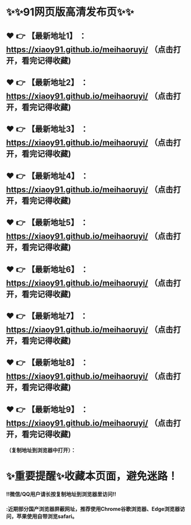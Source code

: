 # :sparkles::sparkles:91网页版高清发布页:sparkles::sparkles:

 :heart: :point_right: 【最新地址1】 ：https://xiaoy91.github.io/meihaoruyi/     （点击打开，看完记得收藏)
 ------
 :heart: :point_right: 【最新地址2】 ：https://xiaoy91.github.io/meihaoruyi/     （点击打开，看完记得收藏)
 ------
 :heart: :point_right: 【最新地址3】 ：https://xiaoy91.github.io/meihaoruyi/     （点击打开，看完记得收藏) 
 ------
  :heart: :point_right: 【最新地址4】 ：https://xiaoy91.github.io/meihaoruyi/     （点击打开，看完记得收藏)
 ------
 :heart: :point_right: 【最新地址5】 ：https://xiaoy91.github.io/meihaoruyi/     （点击打开，看完记得收藏)
 ------
 :heart: :point_right: 【最新地址6】 ：https://xiaoy91.github.io/meihaoruyi/     （点击打开，看完记得收藏) 
 ------
 :heart: :point_right: 【最新地址7】 ：https://xiaoy91.github.io/meihaoruyi/     （点击打开，看完记得收藏)
 ------
 :heart: :point_right: 【最新地址8】 ：https://xiaoy91.github.io/meihaoruyi/     （点击打开，看完记得收藏)
 ------
 :heart: :point_right: 【最新地址9】 ：https://xiaoy91.github.io/meihaoruyi/     （点击打开，看完记得收藏) 
 ------






 


#### （复制地址到浏览器中打开）：
# :sparkles:重要提醒:sparkles:收藏本页面，避免迷路！
#### ‼️微信/QQ用户请长按复制地址到浏览器里访问‼
#### :近期部分国产浏览器屏蔽网址，推荐使用Chrome谷歌浏览器、Edge浏览器访问，苹果使用自带浏览safari。
